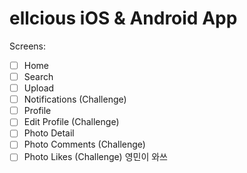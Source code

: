 # ellcious iOS & Android App

Screens: 
- [ ] Home
- [ ] Search
- [ ] Upload
- [ ] Notifications (Challenge)
- [ ] Profile
- [ ] Edit Profile (Challenge)
- [ ] Photo Detail
- [ ] Photo Comments (Challenge)
- [ ] Photo Likes (Challenge)
영민이 와쓰